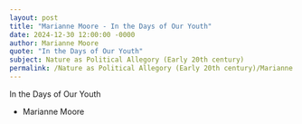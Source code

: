```yaml
---
layout: post
title: "Marianne Moore - In the Days of Our Youth"
date: 2024-12-30 12:00:00 -0000
author: Marianne Moore
quote: "In the Days of Our Youth"
subject: Nature as Political Allegory (Early 20th century)
permalink: /Nature as Political Allegory (Early 20th century)/Marianne Moore/Marianne Moore - In the Days of Our Youth
---
```


In the Days of Our Youth

- Marianne Moore
